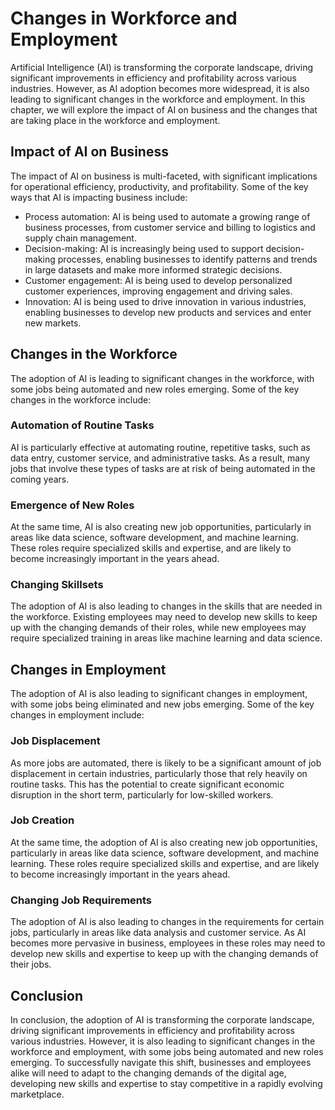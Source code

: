 Changes in Workforce and Employment
========================================================================

Artificial Intelligence (AI) is transforming the corporate landscape, driving significant improvements in efficiency and profitability across various industries. However, as AI adoption becomes more widespread, it is also leading to significant changes in the workforce and employment. In this chapter, we will explore the impact of AI on business and the changes that are taking place in the workforce and employment.

Impact of AI on Business
------------------------

The impact of AI on business is multi-faceted, with significant implications for operational efficiency, productivity, and profitability. Some of the key ways that AI is impacting business include:

* Process automation: AI is being used to automate a growing range of business processes, from customer service and billing to logistics and supply chain management.
* Decision-making: AI is increasingly being used to support decision-making processes, enabling businesses to identify patterns and trends in large datasets and make more informed strategic decisions.
* Customer engagement: AI is being used to develop personalized customer experiences, improving engagement and driving sales.
* Innovation: AI is being used to drive innovation in various industries, enabling businesses to develop new products and services and enter new markets.

Changes in the Workforce
------------------------

The adoption of AI is leading to significant changes in the workforce, with some jobs being automated and new roles emerging. Some of the key changes in the workforce include:

### Automation of Routine Tasks

AI is particularly effective at automating routine, repetitive tasks, such as data entry, customer service, and administrative tasks. As a result, many jobs that involve these types of tasks are at risk of being automated in the coming years.

### Emergence of New Roles

At the same time, AI is also creating new job opportunities, particularly in areas like data science, software development, and machine learning. These roles require specialized skills and expertise, and are likely to become increasingly important in the years ahead.

### Changing Skillsets

The adoption of AI is also leading to changes in the skills that are needed in the workforce. Existing employees may need to develop new skills to keep up with the changing demands of their roles, while new employees may require specialized training in areas like machine learning and data science.

Changes in Employment
---------------------

The adoption of AI is also leading to significant changes in employment, with some jobs being eliminated and new jobs emerging. Some of the key changes in employment include:

### Job Displacement

As more jobs are automated, there is likely to be a significant amount of job displacement in certain industries, particularly those that rely heavily on routine tasks. This has the potential to create significant economic disruption in the short term, particularly for low-skilled workers.

### Job Creation

At the same time, the adoption of AI is also creating new job opportunities, particularly in areas like data science, software development, and machine learning. These roles require specialized skills and expertise, and are likely to become increasingly important in the years ahead.

### Changing Job Requirements

The adoption of AI is also leading to changes in the requirements for certain jobs, particularly in areas like data analysis and customer service. As AI becomes more pervasive in business, employees in these roles may need to develop new skills and expertise to keep up with the changing demands of their jobs.

Conclusion
----------

In conclusion, the adoption of AI is transforming the corporate landscape, driving significant improvements in efficiency and profitability across various industries. However, it is also leading to significant changes in the workforce and employment, with some jobs being automated and new roles emerging. To successfully navigate this shift, businesses and employees alike will need to adapt to the changing demands of the digital age, developing new skills and expertise to stay competitive in a rapidly evolving marketplace.
